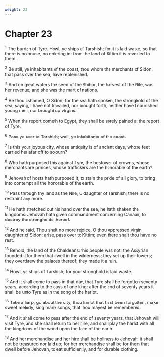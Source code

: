 ```yaml
---
weight: 23
---
```


# Chapter 23

<sup>1</sup> The burden of Tyre. Howl, ye ships of Tarshish; for it is laid waste, so that there is no house, no entering in: from the land of Kittim it is revealed to them. 

<sup>2</sup> Be still, ye inhabitants of the coast, thou whom the merchants of Sidon, that pass over the sea, have replenished. 

<sup>3</sup> And on great waters the seed of the Shihor, the harvest of the Nile, was her revenue; and she was the mart of nations. 

<sup>4</sup> Be thou ashamed, O Sidon; for the sea hath spoken, the stronghold of the sea, saying, I have not travailed, nor brought forth, neither have I nourished young men, nor brought up virgins. 

<sup>5</sup> When the report cometh to Egypt, they shall be sorely pained at the report of Tyre. 

<sup>6</sup> Pass ye over to Tarshish; wail, ye inhabitants of the coast. 

<sup>7</sup> Is this your joyous city, whose antiquity is of ancient days, whose feet carried her afar off to sojourn? 

<sup>8</sup> Who hath purposed this against Tyre, the bestower of crowns, whose merchants are princes, whose traffickers are the honorable of the earth? 

<sup>9</sup> Jehovah of hosts hath purposed it, to stain the pride of all glory, to bring into contempt all the honorable of the earth. 

<sup>10</sup> Pass through thy land as the Nile, O daughter of Tarshish; there is no restraint any more. 

<sup>11</sup> He hath stretched out his hand over the sea, he hath shaken the kingdoms: Jehovah hath given commandment concerning Canaan, to destroy the strongholds thereof. 

<sup>12</sup> And he said, Thou shalt no more rejoice, O thou oppressed virgin daughter of Sidon: arise, pass over to Kittim; even there shalt thou have no rest. 

<sup>13</sup> Behold, the land of the Chaldeans: this people was not; the Assyrian founded it for them that dwell in the wilderness; they set up their towers; they overthrew the palaces thereof; they made it a ruin. 

<sup>14</sup> Howl, ye ships of Tarshish; for your stronghold is laid waste. 

<sup>15</sup> And it shall come to pass in that day, that Tyre shall be forgotten seventy years, according to the days of one king: after the end of seventy years it shall be unto Tyre as in the song of the harlot. 

<sup>16</sup> Take a harp, go about the city, thou harlot that hast been forgotten; make sweet melody, sing many songs, that thou mayest be remembered. 

<sup>17</sup> And it shall come to pass after the end of seventy years, that Jehovah will visit Tyre, and she shall return to her hire, and shall play the harlot with all the kingdoms of the world upon the face of the earth. 

<sup>18</sup> And her merchandise and her hire shall be holiness to Jehovah: it shall not be treasured nor laid up; for her merchandise shall be for them that dwell before Jehovah, to eat sufficiently, and for durable clothing. 


